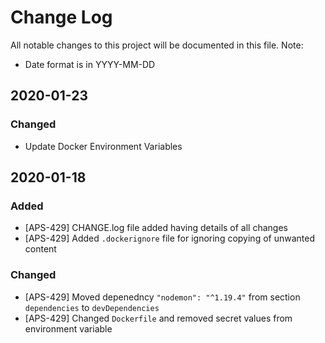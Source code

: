 # Change Log
All notable changes to this project will be documented in this file.
Note:
- Date format is in YYYY-MM-DD
## 2020-01-23
### Changed
- Update Docker Environment Variables

## 2020-01-18
### Added
- [APS-429] CHANGE.log file added having details of all changes
- [APS-429] Added `.dockerignore` file for ignoring copying of unwanted content
### Changed
- [APS-429] Moved depenedncy `"nodemon": "^1.19.4"` from section `dependencies` to `devDependencies`
- [APS-429] Changed `Dockerfile` and removed secret values from environment variable